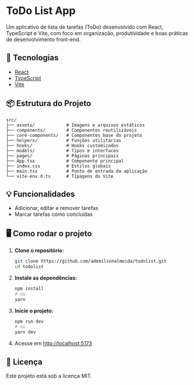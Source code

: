 # ToDo List App

Um aplicativo de lista de tarefas (ToDo) desenvolvido com React, TypeScript e Vite, com foco em organização, produtividade e boas práticas de desenvolvimento front-end.

## 🚀 Tecnologias

- [React](https://react.dev/)
- [TypeScript](https://www.typescriptlang.org/)
- [Vite](https://vitejs.dev/)

## 📦 Estrutura do Projeto

```
src/
├── assets/            # Imagens e arquivos estáticos
├── components/        # Componentes reutilizáveis
├── core-components/   # Componentes base do projeto
├── helpers/           # Funções utilitárias
├── hooks/             # Hooks customizados
├── models/            # Tipos e interfaces
├── pages/             # Páginas principais
├── App.tsx            # Componente principal
├── index.css          # Estilos globais
├── main.tsx           # Ponto de entrada da aplicação
└── vite-env.d.ts      # Tipagens do Vite
```

## 💡 Funcionalidades

- Adicionar, editar e remover tarefas
- Marcar tarefas como concluídas

## 🖥️ Como rodar o projeto

1. **Clone o repositório:**

   ```bash
   git clone https://github.com/ademilsonalmeida/todolist.git
   cd todolist
   ```

2. **Instale as dependências:**

   ```bash
   npm install
   # ou
   yarn
   ```

3. **Inicie o projeto:**

   ```bash
   npm run dev
   # ou
   yarn dev
   ```

4. Acesse em [http://localhost:5173](http://localhost:5173)

## 📄 Licença

Este projeto está sob a licença MIT.
